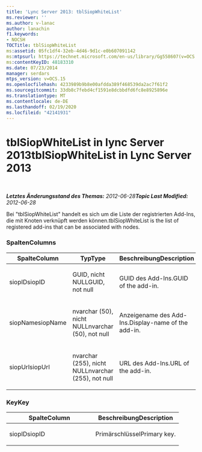```yaml
---
title: 'Lync Server 2013: tblSiopWhiteList'
ms.reviewer: ''
ms.author: v-lanac
author: lanachin
f1.keywords:
- NOCSH
TOCTitle: tblSiopWhiteList
ms:assetid: 05fc1df4-32eb-4d46-9d1c-e0b607091142
ms:mtpsurl: https://technet.microsoft.com/en-us/library/Gg558607(v=OCS.15)
ms:contentKeyID: 48183310
ms.date: 07/23/2014
manager: serdars
mtps_version: v=OCS.15
ms.openlocfilehash: 4233989b9b8e00afdda389f468539da2ac7f61f2
ms.sourcegitcommit: 33db8c7febd4cf1591e8dcbbdfd6fc8e8925896e
ms.translationtype: MT
ms.contentlocale: de-DE
ms.lasthandoff: 02/19/2020
ms.locfileid: "42141931"
---
```

<div data-xmlns="http://www.w3.org/1999/xhtml">

<div class="topic" data-xmlns="http://www.w3.org/1999/xhtml" data-msxsl="urn:schemas-microsoft-com:xslt" data-cs="http://msdn.microsoft.com/">

<div data-asp="https://msdn2.microsoft.com/asp">

# <a name="tblsiopwhitelist-in-lync-server-2013"></a><span data-ttu-id="3258f-102">tblSiopWhiteList in lync Server 2013</span><span class="sxs-lookup"><span data-stu-id="3258f-102">tblSiopWhiteList in Lync Server 2013</span></span>

</div>

<div id="mainSection">

<div id="mainBody">

<span> </span>

<span data-ttu-id="3258f-103">_**Letztes Änderungsstand des Themas:** 2012-06-28_</span><span class="sxs-lookup"><span data-stu-id="3258f-103">_**Topic Last Modified:** 2012-06-28_</span></span>

<span data-ttu-id="3258f-104">Bei "tblSiopWhiteList" handelt es sich um die Liste der registrierten Add-Ins, die mit Knoten verknüpft werden können.</span><span class="sxs-lookup"><span data-stu-id="3258f-104">tblSiopWhiteList is the list of registered add-ins that can be associated with nodes.</span></span>

### <a name="columns"></a><span data-ttu-id="3258f-105">Spalten</span><span class="sxs-lookup"><span data-stu-id="3258f-105">Columns</span></span>

<table>
<colgroup>
<col style="width: 33%" />
<col style="width: 33%" />
<col style="width: 33%" />
</colgroup>
<thead>
<tr class="header">
<th><span data-ttu-id="3258f-106">Spalte</span><span class="sxs-lookup"><span data-stu-id="3258f-106">Column</span></span></th>
<th><span data-ttu-id="3258f-107">Typ</span><span class="sxs-lookup"><span data-stu-id="3258f-107">Type</span></span></th>
<th><span data-ttu-id="3258f-108">Beschreibung</span><span class="sxs-lookup"><span data-stu-id="3258f-108">Description</span></span></th>
</tr>
</thead>
<tbody>
<tr class="odd">
<td><p><span data-ttu-id="3258f-109">siopID</span><span class="sxs-lookup"><span data-stu-id="3258f-109">siopID</span></span></p></td>
<td><p><span data-ttu-id="3258f-110">GUID, nicht NULL</span><span class="sxs-lookup"><span data-stu-id="3258f-110">GUID, not null</span></span></p></td>
<td><p><span data-ttu-id="3258f-111">GUID des Add-Ins.</span><span class="sxs-lookup"><span data-stu-id="3258f-111">GUID of the add-in.</span></span></p></td>
</tr>
<tr class="even">
<td><p><span data-ttu-id="3258f-112">siopName</span><span class="sxs-lookup"><span data-stu-id="3258f-112">siopName</span></span></p></td>
<td><p><span data-ttu-id="3258f-113">nvarchar (50), nicht NULL</span><span class="sxs-lookup"><span data-stu-id="3258f-113">nvarchar (50), not null</span></span></p></td>
<td><p><span data-ttu-id="3258f-114">Anzeigename des Add-Ins.</span><span class="sxs-lookup"><span data-stu-id="3258f-114">Display-name of the add-in.</span></span></p></td>
</tr>
<tr class="odd">
<td><p><span data-ttu-id="3258f-115">siopUrl</span><span class="sxs-lookup"><span data-stu-id="3258f-115">siopUrl</span></span></p></td>
<td><p><span data-ttu-id="3258f-116">nvarchar (255), nicht NULL</span><span class="sxs-lookup"><span data-stu-id="3258f-116">nvarchar (255), not null</span></span></p></td>
<td><p><span data-ttu-id="3258f-117">URL des Add-Ins.</span><span class="sxs-lookup"><span data-stu-id="3258f-117">URL of the add-in.</span></span></p></td>
</tr>
</tbody>
</table>


### <a name="key"></a><span data-ttu-id="3258f-118">Key</span><span class="sxs-lookup"><span data-stu-id="3258f-118">Key</span></span>

<table>
<colgroup>
<col style="width: 50%" />
<col style="width: 50%" />
</colgroup>
<thead>
<tr class="header">
<th><span data-ttu-id="3258f-119">Spalte</span><span class="sxs-lookup"><span data-stu-id="3258f-119">Column</span></span></th>
<th><span data-ttu-id="3258f-120">Beschreibung</span><span class="sxs-lookup"><span data-stu-id="3258f-120">Description</span></span></th>
</tr>
</thead>
<tbody>
<tr class="odd">
<td><p><span data-ttu-id="3258f-121">siopID</span><span class="sxs-lookup"><span data-stu-id="3258f-121">siopID</span></span></p></td>
<td><p><span data-ttu-id="3258f-122">Primärschlüssel</span><span class="sxs-lookup"><span data-stu-id="3258f-122">Primary key.</span></span></p></td>
</tr>
</tbody>
</table>


</div>

<span> </span>

</div>

</div>

</div>

